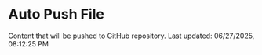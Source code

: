 # Auto Push File

Content that will be pushed to GitHub repository.
Last updated: 06/27/2025, 08:12:25 PM